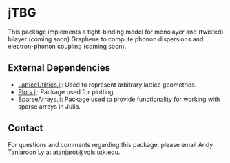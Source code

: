 # jTBG

This package implements a tight-binding model for monolayer and (twisted) bilayer (coming soon) Graphene to compute phonon dispersions and electron-phonon coupling (coming soon). 

## External Dependencies

- [LatticeUtilties.jl](https://github.com/SmoQySuite/LatticeUtilities.jl.git): Used to represent arbitrary lattice geometries.
- [Plots.jl](https://github.com/JuliaPlots/Plots.jl): Package used for plotting.
- [SparseArrays.jl](https://github.com/JuliaSparse/SparseArrays.jl): Package used to provide functionality for working with sparse arrays in Julia.


## Contact

For questions and comments regarding this package, please email Andy Tanjaroon Ly at [atanjarot@vols.utk.edu](mailto:atanjaro@vols.utk.edu).
